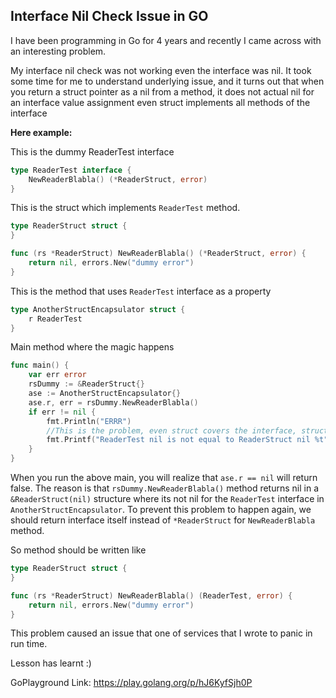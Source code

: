 ## Interface Nil Check Issue in GO

I have been programming in Go for 4 years and recently I came across with an interesting problem.

My interface nil check was not working even the interface was nil. It took some time for me to understand underlying issue, and it
turns out that when you return a struct pointer as a nil from a method, it does not actual nil for an interface value assignment even struct implements all methods of the interface

**Here example:**

This is the dummy ReaderTest interface 
```go
type ReaderTest interface {
	NewReaderBlabla() (*ReaderStruct, error)
}
```

This is the struct which implements `ReaderTest` method.
```go
type ReaderStruct struct {
}

func (rs *ReaderStruct) NewReaderBlabla() (*ReaderStruct, error) {
	return nil, errors.New("dummy error")
}
```

This is the method that uses `ReaderTest` interface as a property
```go
type AnotherStructEncapsulator struct {
	r ReaderTest
}
```

Main method where the magic happens
```go
func main() {
	var err error
	rsDummy := &ReaderStruct{}
	ase := AnotherStructEncapsulator{}
	ase.r, err = rsDummy.NewReaderBlabla()
	if err != nil {
		fmt.Println("ERRR")
		//This is the problem, even struct covers the interface, struct pointer nil is not equal to interface nil.
		fmt.Printf("ReaderTest nil is not equal to ReaderStruct nil %t", ase.r == nil)
	}
}
```

When you run the above main, you will realize that `ase.r == nil` will return false. The reason is that `rsDummy.NewReaderBlabla()` method
returns nil  in a `&ReaderStruct(nil)` structure where its not nil for the `ReaderTest` interface in `AnotherStructEncapsulator`. 
To prevent this problem to happen again, we should return interface itself instead of `*ReaderStruct` for `NewReaderBlabla` method.

So method should be written like
```go
type ReaderStruct struct {
}

func (rs *ReaderStruct) NewReaderBlabla() (ReaderTest, error) {
	return nil, errors.New("dummy error")
}
```

This problem caused an issue that one of services that I wrote to panic in run time.

Lesson has learnt :)


GoPlayground Link: https://play.golang.org/p/hJ6KyfSjh0P

 